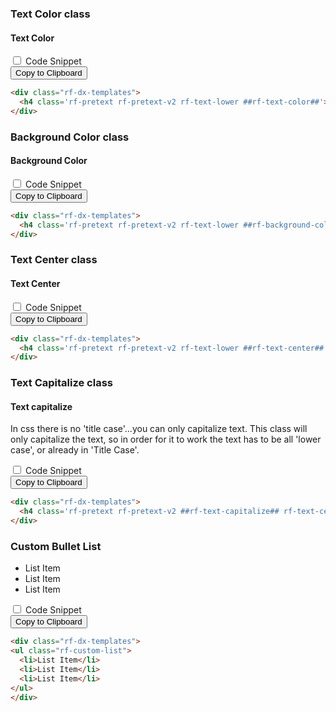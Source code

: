 <section>
<!-- Component: Text Color class -->
<article>
  <h3>Text Color class</h3>
  <div class="showcase">
    <div class="showcase-item">
      <div class="rf-dx-templates">
        <h4 class='rf-pretext rf-pretext-v2 rf-text-lower rf-text-color'>Text Color</h4>
      </div>
    </div>
    <div class="code-snippet">
      <input type="checkbox" id="textcolor" name="field" value="option">
      <label for="textcolor">Code Snippet</label>
<aside>
<button class="clipboardBtn">Copy to Clipboard</button>

```html
<div class="rf-dx-templates">
  <h4 class='rf-pretext rf-pretext-v2 rf-text-lower ##rf-text-color##'>Text Color</h4>
</div>
```
</aside>
    </div>
  </div>
</article>
<!-- End component -->
<!-- Component: Background Color class -->
<article>
  <h3>Background Color class</h3>
  <div class="showcase">
    <div class="showcase-item">
      <div class="rf-dx-templates">
        <h4 class='rf-pretext rf-pretext-v2 rf-text-lower rf-background-color'>Background Color</h4>
      </div>
    </div>
    <div class="code-snippet">
      <input type="checkbox" id="backgroundcolor" name="field" value="option">
      <label for="backgroundcolor">Code Snippet</label>
<aside>
<button class="clipboardBtn">Copy to Clipboard</button>

```html
<div class="rf-dx-templates">
  <h4 class='rf-pretext rf-pretext-v2 rf-text-lower ##rf-background-color##'>Background Color</h4>
</div>
```
</aside>
    </div>
  </div>
</article>
<!-- End component -->
<!-- Component: Text Center class -->
<article>
  <h3>Text Center class</h3>
  <div class="showcase">
    <div class="showcase-item">
      <div class="rf-dx-templates">
        <h4 class='rf-pretext rf-pretext-v2 rf-text-lower rf-text-center'>Text Center</h4>
      </div>
    </div>
    <div class="code-snippet">
      <input type="checkbox" id="textcenter" name="field" value="option">
      <label for="textcenter">Code Snippet</label>
<aside>
<button class="clipboardBtn">Copy to Clipboard</button>

```html
<div class="rf-dx-templates">
  <h4 class='rf-pretext rf-pretext-v2 rf-text-lower ##rf-text-center##'>Text Center</h4>
</div>
```
</aside>
    </div>
  </div>
</article>
<!-- End component -->
<!-- Component: Text Capitalize class -->
<article>
  <h3>Text Capitalize class</h3>
  <div class="showcase">
    <div class="showcase-item">
      <div class="rf-dx-templates">
        <h4 class='rf-pretext rf-pretext-v2 rf-text-capitalize rf-text-center'>Text capitalize</h4>
        <p>In css there is no 'title case'...you can only capitalize text. This class will only capitalize the text, so in order for it to work the text has to be all 'lower case', or already in 'Title Case'.</p>
      </div>
    </div>
    <div class="code-snippet">
      <input type="checkbox" id="texttitlecase" name="field" value="option">
      <label for="texttitlecase">Code Snippet</label>
<aside>
<button class="clipboardBtn">Copy to Clipboard</button>

```html
<div class="rf-dx-templates">
  <h4 class='rf-pretext rf-pretext-v2 ##rf-text-capitalize## rf-text-center'>Text capitalize</h4>
</div>
```
</aside>
    </div>
  </div>
</article>
<!-- End component -->
<!-- Component: Custom Bullet List -->
<article>
  <h3>Custom Bullet List</h3>
  <div class="showcase">
    <div class="showcase-item">
      <div class="rf-dx-templates">
        <ul class="rf-custom-list">
          <li>List Item</li>
          <li>List Item</li>
          <li>List Item</li>
        </ul>
      </div>
    </div>
    <div class="code-snippet">
      <input type="checkbox" id="customlist" name="field" value="option">
      <label for="customlist">Code Snippet</label>
<aside>
<button class="clipboardBtn">Copy to Clipboard</button>

```html
<div class="rf-dx-templates">
<ul class="rf-custom-list">
  <li>List Item</li>
  <li>List Item</li>
  <li>List Item</li>
</ul>
</div>
```
</aside>
    </div>
  </div>
</article>
<!-- End component -->
</section>